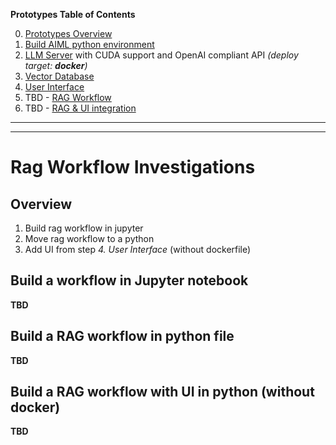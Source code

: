 **Prototypes Table of Contents**

0. [Prototypes Overview](../README.md)
1. [Build AIML python environment](../1-build-env/README.md)
2. [LLM Server](../2-llm-server/README.md) with CUDA support and OpenAI compliant API *(deploy target: **docker**)*
3. [Vector Database](../3-vectorDB/README.md)
4. [User Interface](../4-user-interface/README.md)
5. TBD - [RAG Workflow](../5-rag-workflow/README.md)
6. TBD - [RAG & UI integration](../6-rag-ui-integration/README.md)

---------
---------


# Rag Workflow Investigations

##  Overview

1. Build rag workflow in jupyter
2. Move rag workflow to a python
3. Add UI from step *4. User Interface* (without dockerfile)

## Build a workflow in Jupyter notebook


**TBD**

## Build a RAG workflow in python file



**TBD**


## Build a RAG workflow with UI in python (without docker)


**TBD**
